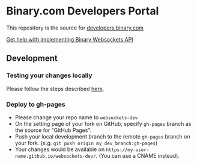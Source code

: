 # Binary.com Developers Portal
This repository is the source for [developers.binary.com](https://developers.binary.com)

[Get help with implementing Binary Websockets API](https://binary.vanillacommunity.com)

## Development

### Testing your changes locally
Please follow the steps described [here](https://help.github.com/en/github/working-with-github-pages/testing-your-github-pages-site-locally-with-jekyll).

### Deploy to gh-pages
- Please change your repo name to `websockets-dev`
- On the setting page of your fork on GitHub, specify `gh-pages` branch as the source for "GitHub Pages".
- Push your local development branch to the remote `gh-pages` branch on your fork. (e.g. `git push origin my_dev_branch:gh-pages`)
- Your changes would be available on `https://my-user-name.github.io/websockets-dev/`. (You can use a CNAME instead).
